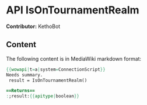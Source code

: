 # API IsOnTournamentRealm

**Contributor:** KethoBot

## Content

The following content is in MediaWiki markdown format:

```mediawiki
{{wowapi|t=a|system=ConnectionScript}}
Needs summary.
 result = IsOnTournamentRealm()

==Returns==
:;result:{{apitype|boolean}}
```